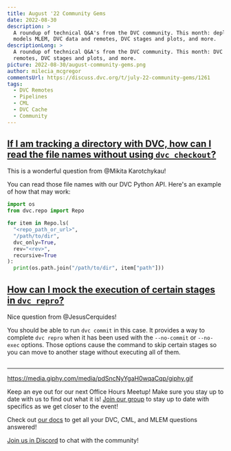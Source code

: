 ```yaml
---
title: August '22 Community Gems
date: 2022-08-30
description: >
  A roundup of technical Q&A's from the DVC community. This month: deploying
  models MLEM, DVC data and remotes, DVC stages and plots, and more.
descriptionLong: >
  A roundup of technical Q&A's from the DVC community. This month: DVC data and
  remotes, DVC stages and plots, and more.
picture: 2022-08-30/august-community-gems.png
author: milecia_mcgregor
commentsUrl: https://discuss.dvc.org/t/july-22-community-gems/1261
tags:
  - DVC Remotes
  - Pipelines
  - CML
  - DVC Cache
  - Community
---
```


## [If I am tracking a directory with DVC, how can I read the file names without using `dvc checkout`?](https://discord.com/channels/485586884165107732/563406153334128681/1001787488173572147)

This is a wonderful question from @Mikita Karotchykau!

You can read those file names with our DVC Python API. Here's an example of how
that may work:

```python
import os
from dvc.repo import Repo

for item in Repo.ls(
  "<repo_path_or_url>",
  "/path/to/dir",
  dvc_only=True,
  rev="<rev>",
  recursive=True
):
  print(os.path.join("/path/to/dir", item["path"]))
```

## [How can I mock the execution of certain stages in `dvc repro`?](https://discord.com/channels/485586884165107732/563406153334128681/1004408394888777738)

Nice question from @JesusCerquides!

You should be able to run `dvc commit` in this case. It provides a way to
complete `dvc repro` when it has been used with the `--no-commit` or `--no-exec`
options. Those options cause the command to skip certain stages so you can move
to another stage without executing all of them.

## []()

## []()

## []()

## []()

## []()

## []()

---

https://media.giphy.com/media/pdSncNyYgaH0wqaCqp/giphy.gif

Keep an eye out for our next Office Hours Meetup! Make sure you stay up to date
with us to find out what it is!
[Join our group](https://www.meetup.com/machine-learning-engineer-community-virtual-meetups/)
to stay up to date with specifics as we get closer to the event!

Check out [our docs](/doc) to get all your DVC, CML, and MLEM questions
answered!

[Join us in Discord](https://discord.com/invite/dvwXA2N) to chat with the
community!

